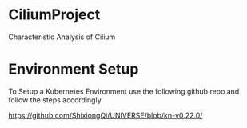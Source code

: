 # CiliumProject
Characteristic Analysis of Cilium 

# Environment Setup

To Setup a Kubernetes Environment use the following github repo and follow the steps accordingly 

https://github.com/ShixiongQi/UNIVERSE/blob/kn-v0.22.0/
